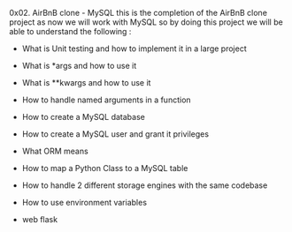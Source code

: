 0x02. AirBnB clone - MySQL
this is the completion of the AirBnB clone project as now we will work with MySQL
so by doing this project we will be able to understand the following :
- What is Unit testing and how to implement it in a large project
- What is *args and how to use it
- What is **kwargs and how to use it
- How to handle named arguments in a function
- How to create a MySQL database
- How to create a MySQL user and grant it privileges
- What ORM means
- How to map a Python Class to a MySQL table
- How to handle 2 different storage engines with the same codebase
- How to use environment variables

- web flask
